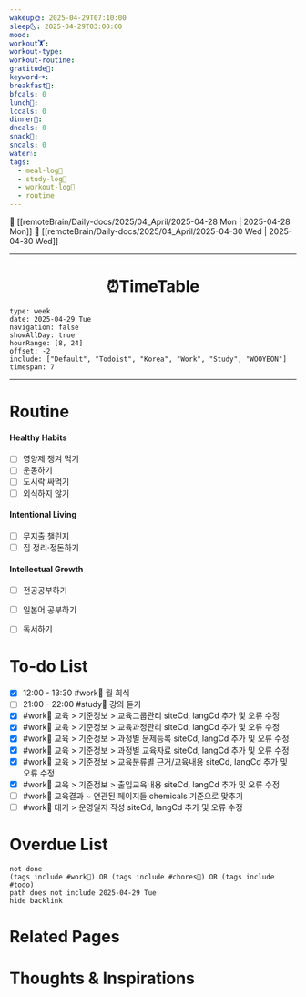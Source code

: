 ```yaml
---
wakeup🌞: 2025-04-29T07:10:00
sleep🌜: 2025-04-29T03:00:00
mood: 
workout🏋️: 
workout-type: 
workout-routine: 
gratitude🙏: 
keyword🗝️: 
breakfast🍳: 
bfcals: 0
lunch🍚: 
lccals: 0
dinner🥗: 
dncals: 0
snack🍬: 
sncals: 0
water💧: 
tags:
  - meal-log📝
  - study-log📓
  - workout-log💪
  - routine
---
```


🔺 [[remoteBrain/Daily-docs/2025/04_April/2025-04-28 Mon | 2025-04-28 Mon]]
🔻 [[remoteBrain/Daily-docs/2025/04_April/2025-04-30 Wed | 2025-04-30 Wed]]
___
<h1> <center>⏰TimeTable </center> </h1>

```gEvent
type: week
date: 2025-04-29 Tue
navigation: false
showAllDay: true
hourRange: [8, 24]
offset: -2
include: ["Default", "Todoist", "Korea", "Work", "Study", "WOOYEON"]
timespan: 7
```

--- 


# Routine 

####  Healthy Habits
- [ ] 영양제 챙겨 먹기
- [ ] 운동하기
- [ ] 도시락 싸먹기 
- [ ] 외식하지 않기 

####  Intentional Living 
- [ ] 무지출 챌린지 
- [ ] 집 정리·정돈하기

#### Intellectual Growth
- [ ] 전공공부하기
- [ ] 일본어 공부하기
- [ ] 독서하기



# To-do List

- [x] 12:00 - 13:30 #work💼 월 회식
- [ ] 21:00 - 22:00 #study📓 강의 듣기
- [x] #work💼 교육 > 기준정보 > 교육그룹관리 siteCd, langCd 추가 및 오류 수정
- [x] #work💼 교육 > 기준정보 > 교육과정관리 siteCd, langCd 추가 및 오류 수정
- [x] #work💼 교육 > 기준정보 > 과정별 문제등록 siteCd, langCd 추가 및 오류 수정
- [x] #work💼 교육 > 기준정보 > 과정별 교육자료 siteCd, langCd 추가 및 오류 수정
- [x] #work💼 교육 > 기준정보 > 교육분류별 근거/교육내용 siteCd, langCd 추가 및 오류 수정
- [x] #work💼 교육 > 기준정보 > 출입교육내용 siteCd, langCd 추가 및 오류 수정
- [ ] #work💼 교육결과 ~ 연관된 페이지들 chemicals 기준으로 맞추기
- [ ] #work💼 대기 > 운영일지 작성 siteCd, langCd 추가 및 오류 수정 

# Overdue List
```tasks
not done
(tags include #work💼) OR (tags include #chores🧺) OR (tags include #todo)
path does not include 2025-04-29 Tue
hide backlink
```

# Related Pages



# Thoughts & Inspirations

